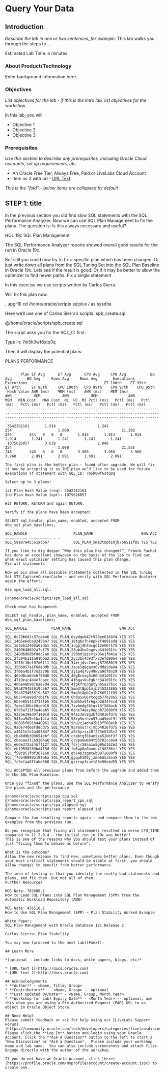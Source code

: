 # Query Your Data

## Introduction

*Describe the lab in one or two sentences, for example:* This lab walks you through the steps to ...

Estimated Lab Time: n minutes

### About Product/Technology
Enter background information here..

### Objectives

*List objectives for the lab - if this is the intro lab, list objectives for the workshop*

In this lab, you will:
* Objective 1
* Objective 2
* Objective 3

### Prerequisites

*Use this section to describe any prerequisites, including Oracle Cloud accounts, set up requirements, etc.*

* An Oracle Free Tier, Always Free, Paid or LiveLabs Cloud Account
* Item no 2 with url - [URL Text](https://www.oracle.com).

*This is the "fold" - below items are collapsed by default*

## **STEP 1**: title

In the previous section you did find slow SQL statements with the SQL Performance Analyzer. Now we can use SQL Plan Management to fix the plans. The question is: Is this always necessary and useful?

HOL 19c SQL Plan Management

The SQL Performance Analyzer reports showed overall good results for the run in Oracle 19c.

But still you could now try to fix a specific plan which has been changed. Or just write down all plans from the SQL Tuning Set into the SQL Plan Baseline in Oracle 19c. Lets see if the result is good. Or if it may be better to allow the optimizer to find newer paths.
Fix a single statement

In this exercise we use scripts written by Carlos Sierra.

Will fix this plan now.

. upgr19
cd /home/oracle/scripts
sqlplus / as sysdba

Here we’ll use one of Carlos Sierra’s scripts: spb_create.sql:

@/home/oracle/scripts/spb_create.sql

The script asks you for the SQL_ID first:

Type in: 7m5h0wf6stq0q

Then it will display the potential plans:

PLANS PERFORMANCE
~~~~~~~~~~~~~~~~~

       Plan ET Avg      ET Avg      CPU Avg     CPU Avg           BG Avg       BG Avg     Rows Avg     Rows Avg       Executions       Executions                                   ET 100th    ET 99th     ET 97th     ET 95th     CPU 100th   CPU 99th    CPU 97th    CPU 95th
 Hash Value AWR (ms)    MEM (ms)    AWR (ms)    MEM (ms)             AWR          MEM          AWR          MEM              AWR              MEM   MIN Cost   MAX Cost  NL  HJ  MJ Pctl (ms)   Pctl (ms)   Pctl (ms)   Pctl (ms)   Pctl (ms)   Pctl (ms)   Pctl (ms)   Pctl (ms)
----------- ----------- ----------- ----------- ----------- ------------ ------------ ------------ ------------ ---------------- ---------------- ---------- ---------- --- --- --- ----------- ----------- ----------- ----------- ----------- ----------- ----------- -----------
 3642382161       1.914                   1.241                      254                     1.000                        21,302                         244        244   0   0   0       1.914       1.914       1.914       1.914       1.241       1.241       1.241       1.241
 1075826057       3.839                   2.040                      254                     1.000                        21,555                         248        248   0   0   0       3.960       3.960       3.960       3.960       2.091       2.091       2.091       2.091

The first plan is the better plan – found after upgrade. We will fix it now by accepting it as THE plan we’d like to be used for future executions of statement with SQL_ID: 7m5h0wf6stq0q

Select up to 3 plans:

1st Plan Hash Value (req): 3642382161
2nd Plan Hash Value (opt): 1075826057

Hit RETURN, RETURN and again RETURN.

Verify if the plans have been accepted:

SELECT sql_handle, plan_name, enabled, accepted FROM dba_sql_plan_baselines;

SQL_HANDLE                     PLAN_NAME                      ENA ACC
—————————— —————————— — —
SQL_59a879455619c567           SQL_PLAN_5ma3t8pb1mjb766511f85 YES YES

If you like to dig deeper “Why this plan has changed?”, Franck Pachot has done an excellent showcase on the basis of the lab to find out what exact optimizer setting has caused this plan change.
Fix all statements

Now we pin down all possible statements collected in the SQL Tuning Set STS_CaptureCursorCache – and verify with SQL Performance Analyzer again the effect.

Use spm_load_all.sql:

@/home/oracle/scripts/spm_load_all.sql

Check what has happened:

SELECT sql_handle, plan_name, enabled, accepted FROM dba_sql_plan_baselines;

SQL_HANDLE           PLAN_NAME                      ENA ACC
——————– —————————— — —
SQL_0c79b6d2c87ca446 SQL_PLAN_0sydqub47t926ee6188f4 YES YES
SQL_1465e6eba9245647 SQL_PLAN_18tg6xfnk8pk7f4091add YES YES
SQL_1d3eb12408a63da1 SQL_PLAN_1ugpj4h4acgd12e067175 YES YES
SQL_2469648692a7cf75 SQL_PLAN_28ub4hu9agmvp341d91fc YES YES
SQL_248d6d8dbf8dc7a0 SQL_PLAN_293bdjqzsvjx06e1fb41e YES YES
SQL_2f304ba11a91bba2 SQL_PLAN_2yc2bn4d93fx23efd80e4 YES YES
SQL_3276f16ef07d6f11 SQL_PLAN_34xrjdvs7uvsj872680f9 YES YES
SQL_356b057a1f6de0db SQL_PLAN_3aus5g8gqvs6vdda5da8a YES YES
SQL_3f06a4b1f7e2279b SQL_PLAN_3y1p4q7vy49wva9df0a29 YES YES
SQL_46bd0ca6de6f98d0 SQL_PLAN_4dg8cnvg6z66h341d91fc YES YES
SQL_4719eac4b4e7caec SQL_PLAN_4f6gaskufgkrc341d91fc YES YES
SQL_48be4eb9876ae7d4 SQL_PLAN_4jgkfr63qptynb5a27b1c YES YES
SQL_59a879455619c567 SQL_PLAN_5ma3t8pb1mjb745221865 YES YES
SQL_59a879455619c567 SQL_PLAN_5ma3t8pb1mjb766511f85 YES YES
SQL_683745e98d7cb1f6 SQL_PLAN_6hdu5x66rtcgqb77b2865 YES YES
SQL_6b4e05515d733fb5 SQL_PLAN_6qmh5a5fr6gxp3d347ecd YES YES
SQL_7eee136bc66cdb19 SQL_PLAN_7xvhmdg36tqst3f568acb YES YES
SQL_87d3a723fbe4eab5 SQL_PLAN_8gnx74gxy9upp872680f9 YES YES
SQL_922be39ed0f149cd SQL_PLAN_94az3mv8g2kfd4036fd75 YES YES
SQL_945ea9d5e1ba14fa SQL_PLAN_98rp9urhvn57uad9ddf9f YES YES
SQL_98685f091b440961 SQL_PLAN_9hu2z14dn82b13f568acb YES YES
SQL_9ade74d66fd8cd75 SQL_PLAN_9prmnutrxjmbp4036fd75 YES YES
SQL_a4621efe3a403847 SQL_PLAN_a8shyzsx40f273e83d5c2 YES YES
SQL_cba8d9b390654cbf SQL_PLAN_cra6tqf86am5z452bbf3f YES YES
SQL_cbeeaa37269264a6 SQL_PLAN_crvpa6wm94t56702cc8e9 YES YES
SQL_e6de372a14bff12f SQL_PLAN_fdrjr58abzw9g95d362e3 YES YES
SQL_eb19550280bd4f5d SQL_PLAN_fq6ap0a0bumux198236ef YES YES
SQL_f59c951fdf367160 SQL_PLAN_gb74p3zgmcwb0872680f9 YES YES
SQL_f7db40080b18fe6a SQL_PLAN_ggqu0105jjzma6d5a2ea5 YES YES
SQL_fc5efaa8ffabe508 SQL_PLAN_gsrrup3zurt88e90e4d55 YES YES

You ACCEPTED all previous plans from before the upgrade and added them to the SQL Plan Baseline.

Once you “fixed” the plans, use the SQL Performance Analyzer to verify the plans and the performance:

@/home/oracle/scripts/spa_cpu.sql
@/home/oracle/scripts/spa_report_cpu.sql
@/home/oracle/scripts/spa_elapsed.sql
@/home/oracle/scripts/spa_report_elapsed.sql

Compare the two resulting reports again – and compare them to the two examples from the previous run.

Do you recognize that fixing all statements resulted in worse CPU_TIME compared to 11.2.0.4 – the initial run in 19c was better!
This is one of the reasons why you should test your plans instead of just “fixing them to behave as before”.

What is the outcome?
Allow the new release to find new, sometimes better plans. Even though your most critical statements should be stable at first, you should allow changes to benefit from better performance.

The idea of testing is that you identify the really bad statements and plans, and fix them. But not all of them.
Further Resources

MOS Note: 789888.1
How to Load SQL Plans into SQL Plan Management (SPM) from the Automatic Workload Repository (AWR)

MOS Note: 456518.1
How to Use SQL Plan Management (SPM) – Plan Stability Worked Example

White Paper:
SQL Plan Management with Oracle Database 12c Release 2

Carlos Sierra: Plan Stability

You may now [proceed to the next lab](#next).

## Learn More

*(optional - include links to docs, white papers, blogs, etc)*

* [URL text 1](http://docs.oracle.com)
* [URL text 2](http://docs.oracle.com)

## Acknowledgements
* **Author** - <Name, Title, Group>
* **Contributors** -  <Name, Group> -- optional
* **Last Updated By/Date** - <Name, Group, Month Year>
* **Workshop (or Lab) Expiry Date** - <Month Year> -- optional, use this when you are using a Pre-Authorized Request (PAR) URL to an object in Oracle Object Store.

## Need Help?
Please submit feedback or ask for help using our [LiveLabs Support Forum](https://community.oracle.com/tech/developers/categories/livelabsdiscussions). Please click the **Log In** button and login using your Oracle Account. Click the **Ask A Question** button to the left to start a *New Discussion* or *Ask a Question*.  Please include your workshop name and lab name.  You can also include screenshots and attach files.  Engage directly with the author of the workshop.

If you do not have an Oracle Account, click [here](https://profile.oracle.com/myprofile/account/create-account.jspx) to create one.
